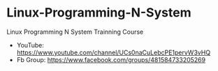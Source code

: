 # Linux-Programming-N-System
Linux Programming N System Trainning Course
- YouTube: https://www.youtube.com/channel/UCs0naCuLebcPE1pervW3vHQ
- Fb Group: https://www.facebook.com/groups/481584733205269
